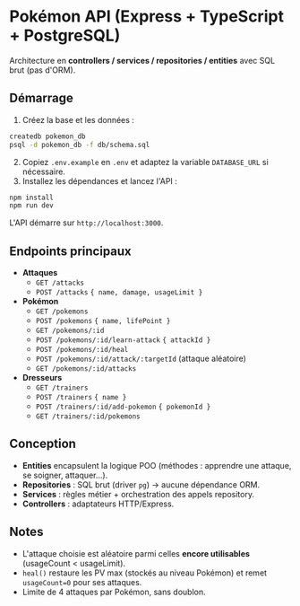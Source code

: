 # Pokémon API (Express + TypeScript + PostgreSQL)

Architecture en **controllers / services / repositories / entities** avec SQL brut (pas d'ORM).

## Démarrage

1. Créez la base et les données :
```bash
createdb pokemon_db
psql -d pokemon_db -f db/schema.sql
```
2. Copiez `.env.example` en `.env` et adaptez la variable `DATABASE_URL` si nécessaire.
3. Installez les dépendances et lancez l'API :
```bash
npm install
npm run dev
```
L'API démarre sur `http://localhost:3000`.

## Endpoints principaux

- **Attaques**
  - `GET /attacks`
  - `POST /attacks` `{ name, damage, usageLimit }`
- **Pokémon**
  - `GET /pokemons`
  - `POST /pokemons` `{ name, lifePoint }`
  - `GET /pokemons/:id`
  - `POST /pokemons/:id/learn-attack` `{ attackId }`
  - `POST /pokemons/:id/heal`
  - `POST /pokemons/:id/attack/:targetId` (attaque aléatoire)
  - `GET /pokemons/:id/attacks`
- **Dresseurs**
  - `GET /trainers`
  - `POST /trainers` `{ name }`
  - `POST /trainers/:id/add-pokemon` `{ pokemonId }`
  - `GET /trainers/:id/pokemons`

## Conception

- **Entities** encapsulent la logique POO (méthodes : apprendre une attaque, se soigner, attaquer…).
- **Repositories** : SQL brut (driver `pg`) -> aucune dépendance ORM.
- **Services** : règles métier + orchestration des appels repository.
- **Controllers** : adaptateurs HTTP/Express.

## Notes

- L'attaque choisie est aléatoire parmi celles **encore utilisables** (usageCount < usageLimit).
- `heal()` restaure les PV max (stockés au niveau Pokémon) et remet `usageCount=0` pour ses attaques.
- Limite de 4 attaques par Pokémon, sans doublon.
